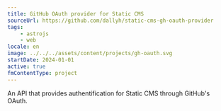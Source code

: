 ```yaml
---
title: GitHub OAuth provider for Static CMS
sourceUrl: https://github.com/dallyh/static-cms-gh-oauth-provider
tags:
    - astrojs
    - web
locale: en
image: ../../../assets/content/projects/gh-oauth.svg
startDate: 2024-01-01
active: true
fmContentType: project
---
```


An API that provides authentification for Static CMS through GitHub's OAuth.
